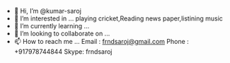 - 👋 Hi, I’m @kumar-saroj
- 👀 I’m interested in ... playing cricket,Reading news paper,listining music
- 🌱 I’m currently learning ...
- 💞️ I’m looking to collaborate on ...
- 📫 How to reach me ...
Email : frndsaroj@gmail.com
Phone : +917978744844
Skype: frndsaroj

<!---
kumar-saroj/kumar-saroj is a ✨ special ✨ repository because its `README.md` (this file) appears on your GitHub profile.
You can click the Preview link to take a look at your changes.
--->
